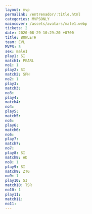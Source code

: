 ```yaml
---
layout: mvp
permalink: /entrenador/:title.html
categories: MVPSONLY
maincover: /assets/avatars/male1.webp
tickets: 2
date: 2020-08-29 10:29:20 +0700
title: BOWLETH
team: EVL
MVPS: 5
sex: male1
play1: SI
match1: PEARL
no1: 1
play2: SI
match2: SPH
no2: 1
play3: 
match3: 
no3: 
play4: 
match4: 
no4: 
play5: 
match5: 
no5: 
play6: 
match6: 
no6: 
play7: 
match7: 
no7: 
play8: SI
match8: AD
no8: 1
play9: SI
match9: ZTG
no9: 1
play10: SI
match10: TSR
no10: 1
play11: 
match11: 
no11:
---
```

